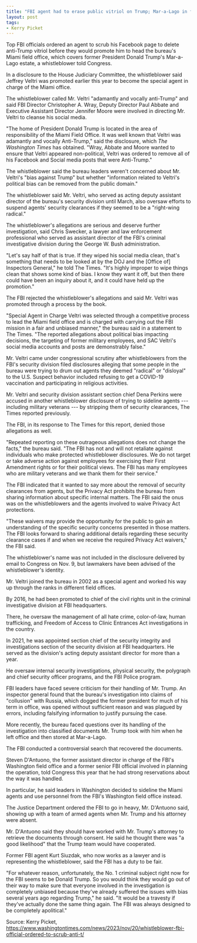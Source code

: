 ```yaml
---
title: "FBI agent had to erase public vitriol on Trump; Mar-a-Lago in field office's jurisdiction"
layout: post
tags:
- Kerry Picket
---
```


Top FBI officials ordered an agent to scrub his Facebook page to delete anti-Trump vitriol before they would promote him to head the bureau's Miami field office, which covers former President Donald Trump's Mar-a-Lago estate, a whistleblower told Congress.

In a disclosure to the House Judiciary Committee, the whistleblower said Jeffrey Veltri was promoted earlier this year to become the special agent in charge of the Miami office.

The whistleblower called Mr. Veltri "adamantly and vocally anti-Trump" and said FBI Director Christopher A. Wray, Deputy Director Paul Abbate and Executive Assistant Director Jennifer Moore were involved in directing Mr. Veltri to cleanse his social media.

"The home of President Donald Trump is located in the area of responsibility of the Miami Field Office. It was well known that Veltri was adamantly and vocally Anti-Trump," said the disclosure, which *The Washington Times* has obtained. "Wray, Abbate and Moore wanted to ensure that Veltri appeared non-political, Veltri was ordered to remove all of his Facebook and Social media posts that were Anti-Trump."

The whistleblower said the bureau leaders weren't concerned about Mr. Veltri's "bias against Trump" but whether "information related to Veltri's political bias can be removed from the public domain."

The whistleblower said Mr. Veltri, who served as acting deputy assistant director of the bureau's security division until March, also oversaw efforts to suspend agents' security clearances if they seemed to be a "right-wing radical."

The whistleblower's allegations are serious and deserve further investigation, said Chris Swecker, a lawyer and law enforcement professional who served as assistant director of the FBI's criminal investigative division during the George W. Bush administration.

"Let's say half of that is true. If they wiped his social media clean, that's something that needs to be looked at by the DOJ and the [Office of] Inspectors General," he told The Times. "It's highly improper to wipe things clean that shows some kind of bias. I know they want it off, but then there could have been an inquiry about it, and it could have held up the promotion."

The FBI rejected the whistleblower's allegations and said Mr. Veltri was promoted through a process by the book.

"Special Agent in Charge Veltri was selected through a competitive process to lead the Miami field office and is charged with carrying out the FBI mission in a fair and unbiased manner," the bureau said in a statement to The Times. "The reported allegations about political bias impacting decisions, the targeting of former military employees, and SAC Veltri's social media accounts and posts are demonstrably false."

Mr. Veltri came under congressional scrutiny after whistleblowers from the FBI's security division filed disclosures alleging that some people in the bureau were trying to drum out agents they deemed "radical" or "disloyal" to the U.S. Suspect behavior included refusing to get a COVID-19 vaccination and participating in religious activities.

Mr. Veltri and security division assistant section chief Dena Perkins were accused in another whistleblower disclosure of trying to sideline agents --- including military veterans --- by stripping them of security clearances, The Times reported previously.

The FBI, in its response to The Times for this report, denied those allegations as well.

"Repeated reporting on these outrageous allegations does not change the facts," the bureau said. "The FBI has not and will not retaliate against individuals who make protected whistleblower disclosures. We do not target or take adverse action against employees for exercising their First Amendment rights or for their political views. The FBI has many employees who are military veterans and we thank them for their service."

The FBI indicated that it wanted to say more about the removal of security clearances from agents, but the Privacy Act prohibits the bureau from sharing information about specific internal matters. The FBI said the onus was on the whistleblowers and the agents involved to waive Privacy Act protections.

"These waivers may provide the opportunity for the public to gain an understanding of the specific security concerns presented in those matters. The FBI looks forward to sharing additional details regarding these security clearance cases if and when we receive the required Privacy Act waivers," the FBI said.

The whistleblower's name was not included in the disclosure delivered by email to Congress on Nov. 9, but lawmakers have been advised of the whistleblower's identity.

Mr. Veltri joined the bureau in 2002 as a special agent and worked his way up through the ranks in different field offices.

By 2016, he had been promoted to chief of the civil rights unit in the criminal investigative division at FBI headquarters.

There, he oversaw the management of all hate crime, color-of-law, human trafficking, and Freedom of Access to Clinic Entrances Act investigations in the country.

In 2021, he was appointed section chief of the security integrity and investigations section of the security division at FBI headquarters. He served as the division's acting deputy assistant director for more than a year.

He oversaw internal security investigations, physical security, the polygraph and chief security officer programs, and the FBI Police program.

FBI leaders have faced severe criticism for their handling of Mr. Trump. An inspector general found that the bureau's investigation into claims of "collusion" with Russia, which dogged the former president for much of his term in office, was opened without sufficient reason and was plagued by errors, including falsifying information to justify pursuing the case.

More recently, the bureau faced questions over its handling of the investigation into classified documents Mr. Trump took with him when he left office and then stored at Mar-a-Lago.

The FBI conducted a controversial search that recovered the documents.

Steven D'Antuono, the former assistant director in charge of the FBI's Washington field office and a former senior FBI official involved in planning the operation, told Congress this year that he had strong reservations about the way it was handled.

In particular, he said leaders in Washington decided to sideline the Miami agents and use personnel from the FBI's Washington field office instead.

The Justice Department ordered the FBI to go in heavy, Mr. D'Antuono said, showing up with a team of armed agents when Mr. Trump and his attorney were absent.

Mr. D'Antuono said they should have worked with Mr. Trump's attorney to retrieve the documents through consent. He said he thought there was "a good likelihood" that the Trump team would have cooperated.

Former FBI agent Kurt Siuzdak, who now works as a lawyer and is representing the whistleblower, said the FBI has a duty to be fair.

"For whatever reason, unfortunately, the No. 1 criminal subject right now for the FBI seems to be Donald Trump. So you would think they would go out of their way to make sure that everyone involved in the investigation is completely unbiased because they've already suffered the issues with bias several years ago regarding Trump," he said. "It would be a travesty if they've actually done the same thing again. The FBI was always designed to be completely apolitical."

Source: Kerry Picket, https://www.washingtontimes.com/news/2023/nov/20/whistleblower-fbi-official-ordered-to-scrub-anti-t/
